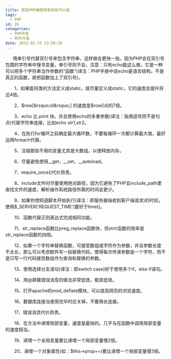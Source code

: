 ```yaml
---
title: 提高PHP编程效率的技巧小结
tags:
  - PHP
id: 26
categories:
  - PHP开发
  - 软件开发
date: 2013-02-15 13:58:26
---
```


&nbsp;&nbsp;&nbsp;&nbsp;&nbsp; 用单引号代替双引号来包含字符串，这样做会更快一些。因为PHP会在双引号包围的字符串中搜寻变量，单引号则不会，注意：只有echo能这么做，它是一种可以把多个字符串当作参数的&ldquo;函数&rdquo;(译注：PHP手册中说echo是语言结构，不是真正的函数，故把函数加上了双引号)。

　　1、如果能将类的方法定义成static，就尽量定义成static，它的速度会提升将近4倍。

　　2、$row[&rsquo;id&rsquo;] 的速度是$row[id]的7倍。

　　3、echo 比 print 快，并且使用echo的多重参数(译注：指用逗号而不是句点)代替字符串连接，比如echo $str1,$str2。

　　4、在执行for循环之前确定最大循环数，不要每循环一次都计算最大值，最好运用foreach代替。

　　5、注销那些不用的变量尤其是大数组，以便释放内存。

　　6、尽量避免使用__get，__set，__autoload。

　　7、require_once()代价昂贵。

　　8、include文件时尽量使用绝对路径，因为它避免了PHP去include_path里查找文件的速度，解析操作系统路径所需的时间会更少。

　　9、如果你想知道脚本开始执行(译注：即服务器端收到客户端请求)的时刻，使用$_SERVER[&lsquo;REQUEST_TIME&rsquo;]要好于time()。

　　10、函数代替正则表达式完成相同功能。

　　11、str_replace函数比preg_replace函数快，但strtr函数的效率是str_replace函数的四倍。

　　12、如果一个字符串替换函数，可接受数组或字符作为参数，并且参数长度不太长，那么可以考虑额外写一段替换代码，使得每次传递参数是一个字符，而不是只写一行代码接受数组作为查询和替换的参数。

　　13、使用选择分支语句(译注：即switch case)好于使用多个if，else if语句。

　　14、用@屏蔽错误消息的做法非常低效，极其低效。

　　15、打开apache的mod_deflate模块，可以提高网页的浏览速度。

　　16、数据库连接当使用完毕时应关掉，不要用长连接。

　　17、错误消息代价昂贵。

　　18、在方法中递增局部变量，速度是最快的。几乎与在函数中调用局部变量的速度相当。

　　19、递增一个全局变量要比递增一个局部变量慢2倍。

　　20、递增一个对象属性(如：$this-&gt;prop++)要比递增一个局部变量慢3倍。

<!--内容关联投票-->